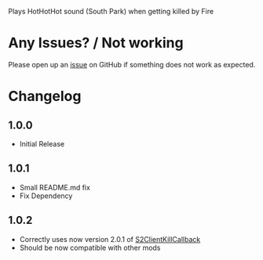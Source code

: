 Plays HotHotHot sound (South Park) when getting killed by Fire

# Any Issues? / Not working
Please open up an [issue](https://github.com/FromWau/HotHotHot/issues/new/) on GitHub if something does not work as expected.

# Changelog
## 1.0.0
- Initial Release

## 1.0.1
- Small README.md fix
- Fix Dependency

## 1.0.2
- Correctly uses now version 2.0.1 of [S2ClientKillCallback](https://northstar.thunderstore.io/package/S2Mods/ClientKillCallback/)
- Should be now compatible with other mods
